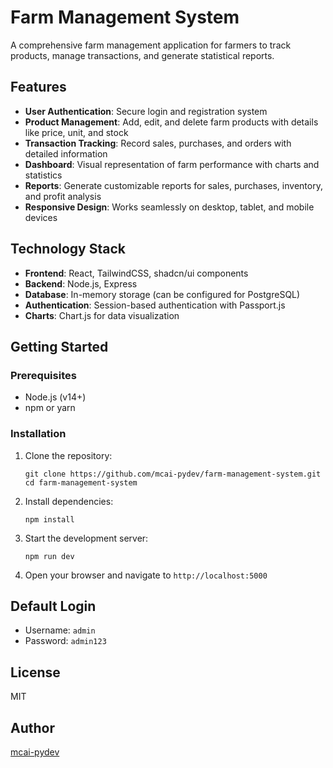 # Farm Management System

A comprehensive farm management application for farmers to track products, manage transactions, and generate statistical reports.

## Features

- **User Authentication**: Secure login and registration system
- **Product Management**: Add, edit, and delete farm products with details like price, unit, and stock
- **Transaction Tracking**: Record sales, purchases, and orders with detailed information
- **Dashboard**: Visual representation of farm performance with charts and statistics
- **Reports**: Generate customizable reports for sales, purchases, inventory, and profit analysis
- **Responsive Design**: Works seamlessly on desktop, tablet, and mobile devices

## Technology Stack

- **Frontend**: React, TailwindCSS, shadcn/ui components
- **Backend**: Node.js, Express
- **Database**: In-memory storage (can be configured for PostgreSQL)
- **Authentication**: Session-based authentication with Passport.js
- **Charts**: Chart.js for data visualization

## Getting Started

### Prerequisites

- Node.js (v14+)
- npm or yarn

### Installation

1. Clone the repository:
   ```
   git clone https://github.com/mcai-pydev/farm-management-system.git
   cd farm-management-system
   ```

2. Install dependencies:
   ```
   npm install
   ```

3. Start the development server:
   ```
   npm run dev
   ```

4. Open your browser and navigate to `http://localhost:5000`

## Default Login

- Username: `admin`
- Password: `admin123`

## License

MIT

## Author

[mcai-pydev](https://github.com/mcai-pydev)